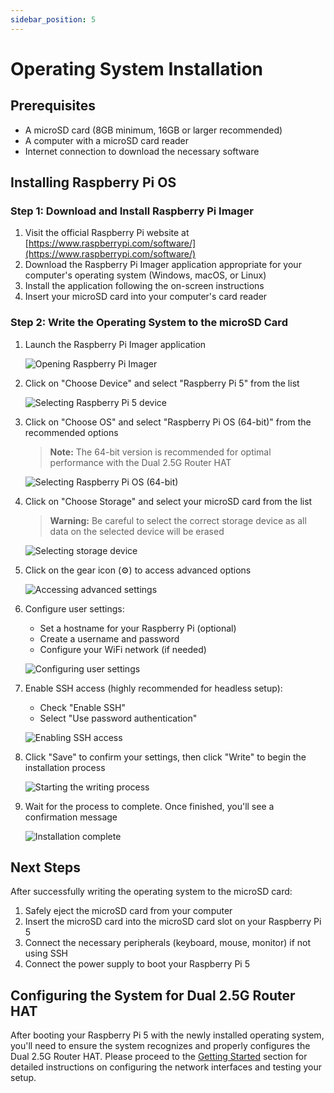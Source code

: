```yaml
---
sidebar_position: 5
---
```


# Operating System Installation

## Prerequisites

- A microSD card (8GB minimum, 16GB or larger recommended)
- A computer with a microSD card reader
- Internet connection to download the necessary software

## Installing Raspberry Pi OS

### Step 1: Download and Install Raspberry Pi Imager

1. Visit the official Raspberry Pi website at [https://www.raspberrypi.com/software/](https://www.raspberrypi.com/software/)
2. Download the Raspberry Pi Imager application appropriate for your computer's operating system (Windows, macOS, or Linux)
3. Install the application following the on-screen instructions
4. Insert your microSD card into your computer's card reader

### Step 2: Write the Operating System to the microSD Card

1. Launch the Raspberry Pi Imager application

   ![Opening Raspberry Pi Imager](/img/accessories/dual-2.5-router-hat/rpi-install-os-1.webp)

2. Click on "Choose Device" and select "Raspberry Pi 5" from the list

   ![Selecting Raspberry Pi 5 device](/img/accessories/dual-2.5-router-hat/rpi-install-os-2.webp)

3. Click on "Choose OS" and select "Raspberry Pi OS (64-bit)" from the recommended options

   > **Note:** The 64-bit version is recommended for optimal performance with the Dual 2.5G Router HAT

   ![Selecting Raspberry Pi OS (64-bit)](/img/accessories/dual-2.5-router-hat/rpi-install-os-3.webp)

4. Click on "Choose Storage" and select your microSD card from the list

   > **Warning:** Be careful to select the correct storage device as all data on the selected device will be erased

   ![Selecting storage device](/img/accessories/dual-2.5-router-hat/rpi-install-os-4.webp)

5. Click on the gear icon (⚙️) to access advanced options

   ![Accessing advanced settings](/img/accessories/dual-2.5-router-hat/rpi-install-os-5.webp)

6. Configure user settings:

   - Set a hostname for your Raspberry Pi (optional)
   - Create a username and password
   - Configure your WiFi network (if needed)

   ![Configuring user settings](/img/accessories/dual-2.5-router-hat/rpi-install-os-6.webp)

7. Enable SSH access (highly recommended for headless setup):

   - Check "Enable SSH"
   - Select "Use password authentication"

   ![Enabling SSH access](/img/accessories/dual-2.5-router-hat/rpi-install-os-7.webp)

8. Click "Save" to confirm your settings, then click "Write" to begin the installation process

   ![Starting the writing process](/img/accessories/dual-2.5-router-hat/rpi-install-os-8.webp)

9. Wait for the process to complete. Once finished, you'll see a confirmation message

   ![Installation complete](/img/accessories/dual-2.5-router-hat/rpi-install-os-9.webp)

## Next Steps

After successfully writing the operating system to the microSD card:

1. Safely eject the microSD card from your computer
2. Insert the microSD card into the microSD card slot on your Raspberry Pi 5
3. Connect the necessary peripherals (keyboard, mouse, monitor) if not using SSH
4. Connect the power supply to boot your Raspberry Pi 5

## Configuring the System for Dual 2.5G Router HAT

After booting your Raspberry Pi 5 with the newly installed operating system, you'll need to ensure the system recognizes and properly configures the Dual 2.5G Router HAT. Please proceed to the [Getting Started](/accessories/dual-2.5-router-hat/dual-2.5-router-for-rpi5/start-use) section for detailed instructions on configuring the network interfaces and testing your setup.
